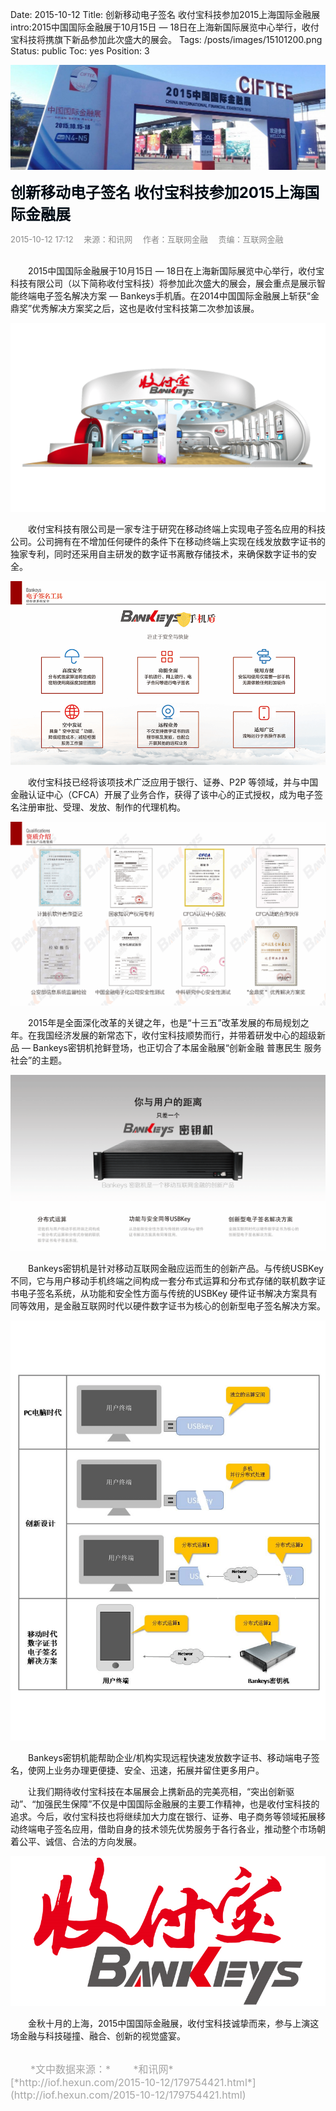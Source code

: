 Date: 2015-10-12
Title: 创新移动电子签名 收付宝科技参加2015上海国际金融展
intro:2015中国国际金融展于10月15日 — 18日在上海新国际展览中心举行，收付宝科技将携旗下新品参加此次盛大的展会。
Tags: /posts/images/15101200.png
Status: public
Toc: yes
Position: 3

![Alt text](/posts/images/15101200.png)  

<font color=#000b15 size=5>**创新移动电子签名 收付宝科技参加2015上海国际金融展**</font> 

<font color=#898989 size=2>2015-10-12 17:12 &ensp;&ensp;来源：和讯网&ensp;&ensp; 作者：互联网金融&ensp;&ensp; 责编：互联网金融</font>

<br>
　　2015中国国际金融展于10月15日 — 18日在上海新国际展览中心举行，收付宝科技有限公司（以下简称收付宝科技）将参加此次盛大的展会，展会重点是展示智能终端电子签名解决方案 — Bankeys手机盾。在2014中国国际金融展上斩获“金鼎奖”优秀解决方案奖之后，这也是收付宝科技第二次参加该展。 

![Alt text](/posts/images/15101201.png)

　　收付宝科技有限公司是一家专注于研究在移动终端上实现电子签名应用的科技公司。公司拥有在不增加任何硬件的条件下在移动终端上实现在线发放数字证书的独家专利，同时还采用自主研发的数字证书离散存储技术，来确保数字证书的安全。
 
![Alt text](/posts/images/15101202.png) 

　　收付宝科技已经将该项技术广泛应用于银行、证券、P2P 等领域，并与中国金融认证中心（CFCA）开展了业务合作，获得了该中心的正式授权，成为电子签名注册审批、受理、发放、制作的代理机构。

![Alt text](/posts/images/15101203.png)
 
　　2015年是全面深化改革的关键之年，也是“十三五”改革发展的布局规划之年。在我国经济发展的新常态下，收付宝科技顺势而行，并带着研发中心的超级新品 — Bankeys密钥机抢鲜登场，也正切合了本届金融展“创新金融 普惠民生 服务社会”的主题。

![Alt text](/posts/images/15101204.png)
 
　　Bankeys密钥机是针对移动互联网金融应运而生的创新产品。与传统USBKey不同，它与用户移动手机终端之间构成一套分布式运算和分布式存储的联机数字证书电子签名系统，从功能和安全性方面与传统的USBKey 硬件证书解决方案具有同等效用，是金融互联网时代以硬件数字证书为核心的创新型电子签名解决方案。

![Alt text](/posts/images/15101205.png)

　　Bankeys密钥机能帮助企业/机构实现远程快速发放数字证书、移动端电子签名，使网上业务办理更便捷、安全、迅速，拓展并留住更多用户。

　　让我们期待收付宝科技在本届展会上携新品的完美亮相，“突出创新驱动”、“加强民生保障”不仅是中国国际金融展的主要工作精神，也是收付宝科技的追求。今后，收付宝科技也将继续加大力度在银行、证券、电子商务等领域拓展移动终端电子签名应用，借助自身的技术领先优势服务于各行各业，推动整个市场朝着公平、诚信、合法的方向发展。

![Alt text](/posts/images/15101206.png) 
 
　　金秋十月的上海，2015中国国际金融展，收付宝科技诚挚而来，参与上演这场金融与科技碰撞、融合、创新的视觉盛宴。

<br>

<font color=#a5a5a5 size=3>
　　*文中数据来源：*
</font>

<font color=#a5a5a5 size=3>
　　*和讯网*
</font>

<font color=#a5a5a5 size=3>
　　 [*http://iof.hexun.com/2015-10-12/179754421.html*](http://iof.hexun.com/2015-10-12/179754421.html)
</font>